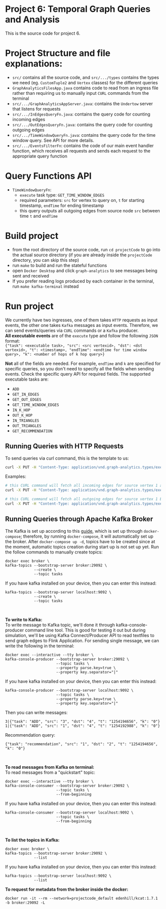 # Project 6: Temporal Graph Queries and Analysis
This is the source code for project 6.

# Project Structure and file explanations:
* `src/` contains all the source code, and `src/.../types` contains the types we need (eg. `CustomTuple2` and `Vertex` classes) for the different queries
* `GraphAnalyticsFilesApp.java` contains code to read from an ingress file rather than requiring us to manually input `CURL` commands from the terminal
* `src/.../GraphAnalyticsAppServer.java`: contains the `Undertow` server that listens for requests
* `src/.../InEdgesQueryFn.java`: contains the query code for counting incoming edges
* `src/.../OutEdgesQueryFn.java`: contains the query code for counting outgoing edges
* `src/.../TimeWindowQueryFn.java`: contains the query code for the time window query. See API for more details.
* `src/.../EventsFilterFn`: contains the code of our main event handler function, which receives all requests and sends each request to the appropriate query function

# Query Functions API
* `TimeWindowQueryFn`:
    * `execute` task type: `GET_TIME_WINDOW_EDGES`
    * required parameters: `src` for vertex to query on, `t` for starting timestamp, `endTime` for ending timestamp
    * this query outputs all outgoing edges from source node `src` between time `t` and `endTime`

# Build project
* from the root directory of the source code, run `cd projectCode` to go into the actual source directory (if you are already inside the `projectCode` directory, you can skip this step)
* run `make` to build and run the stateful functions
* open `Docker Desktop` and click `graph-analytics` to see messages being sent and received
* If you prefer reading logs produced by each container in the terminal, run `make kafka-terminal` instead

# Run project
We currently have two ingresses, one of them takes `HTTP` requests as input events, the other one takes `Kafka` messages as
input events. Therefore, we can send events/queries via `CURL` commands or a `Kafka` producer.  
**All executable events** are of the `execute` type and follow the following `JSON` format:  
`{"task": <executable task>, "src": <src vertexid>, "dst": <dst vertexid>, "t": <timestamp>, "endTime": <endtime for time window query>, "k": <number of hops of k hop query>}`  

**Not** all of the fields are needed. For example, `endTime` and `k` are specified for specific queries, so you don't need to specify all
the fields when sending events. Check the specific query API for required fields.
The supported executable tasks are:
- `ADD`
- `GET_IN_EDGES`
- `GET_OUT_EDGES`
- `GET_TIME_WINDOW_EDGES`
- `IN_K_HOP`
- `OUT_K_HOP`
- `IN_TRIANGLES`
- `OUT_TRIANGLES`
- `GET_RECOMMENDATION`


## Running Queries with HTTP Requests
To send queries via curl command, this is the template to us:
```bash
curl -X PUT -H "Content-Type: application/vnd.graph-analytics.types/execute" -d <execute JSON> localhost:8090/graph-analytics.fns/filter/1
```

Examples:
```bash
# this CURL command will fetch all incoming edges for source vertex 1 at timestamp 123001
curl -X PUT -H "Content-Type: application/vnd.graph-analytics.types/execute" -d {"task": GET_IN_EDGES, "src": 1, "t": 123001} localhost:8090/graph-analytics.fns/filter/1

# this CURL command will fetch all outgoing edges for source vertex 1 BETWEEN 123001 <= t <= 125001
curl -X PUT -H "Content-Type: application/vnd.graph-analytics.types/execute" -d {"task": GET_TIME_WINDOW_EDGES), "src": 1, "t": 123001, "endTime": 125001} localhost:8090/graph-analytics.fns/filter/1
```

## Running Queries through Apache Kafka Broker
The Kafka is set up according to this [guide](https://developer.confluent.io/quickstart/kafka-docker/), which is set up through `docker-compose`; therefore, by running `docker-compose`, it will automatically set up the broker. After `docker-compose up -d`, topics have to be created since at the moment, automatic topics creation during start up is not set up yet. Run the follow commands to manually create topics:
```
docker exec broker \
kafka-topics --bootstrap-server broker:29092 \
             --create \
             --topic tasks
```
If you have kafka installed on your device, then you can enter this instead:
```
kafka-topics --bootstrap-server localhost:9092 \
             --create \
             --topic tasks
```
<br>

**To write to Kafka:** <br>
To write message to Kafka topic, we'll done it through kafka-console-producer command line tool. This is good for testing it out but during simulation, we'll be using Kafka Connect/Producer API to read textfiles to send graph edges to Flink Application. For sending single message, we can write the following in the terminal:
```
docker exec --interactive --tty broker \
kafka-console-producer --bootstrap-server broker:29092 \
                       --topic tasks \
                       --property parse.key=true \
                       --property key.separator="|"
```
If you have kafka installed on your device, then you can enter this instead:
```
kafka-console-producer --bootstrap-server localhost:9092 \
                       --topic tasks \
                       --property parse.key=true \
                       --property key.separator="|"
```
Then you can write messages:
```
3|{"task": "ADD", "src": "3", "dst": "4", "t": "1254194656", "k": "0"}
1|{"task": "ADD", "src": "1", "dst": "4", "t": "1254192988", "k": "0"}
```

Recommendation query:
```
{"task": "recommendation", "src": "1", "dst": "2", "t": "1254194656", "k": "0"}
```
<br>

**To read messages from Kafka on terminal:**<br>
To read messages from a "quickstart" topic:
```
docker exec --interactive --tty broker \
kafka-console-consumer --bootstrap-server broker:29092 \
                       --topic tasks \
                       --from-beginning
```

If you have kafka installed on your device, then you can enter this instead:
```
kafka-console-consumer --bootstrap-server localhost:9092 \
                       --topic tasks \
                       --from-beginning
```
<br>

**To list the topics in Kafka:** <br>
```
docker exec broker \
kafka-topics --bootstrap-server broker:29092 \
             --list
```
If you have kafka installed on your device, then you can enter this instead:
```
kafka-topics --bootstrap-server localhost:9092 \
             --list
```

**To request for metadata from the broker inside the docker:**
```
docker run -it --rm --network=projectcode_default edenhill/kcat:1.7.1 -b broker:29092 -L
```

